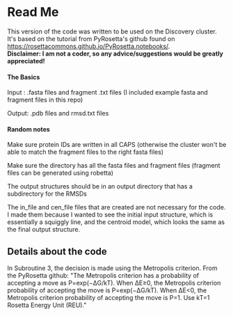 # Read Me

This version of the code was written to be used on the Discovery cluster. It's based on the tutorial from PyRosetta's github found on https://rosettacommons.github.io/PyRosetta.notebooks/.  
**Disclaimer: I am not a coder, so any advice/suggestions would be greatly appreciated!** 

#### The Basics
Input : .fasta files and fragment .txt files  (I included example fasta and fragment files in this repo)

Output: .pdb files and rmsd.txt files

#### Random notes
Make sure protein IDs are written in all CAPS (otherwise the cluster won't be able to match the fragment files to the right fasta files) 

Make sure the directory has all the fasta files and fragment files (fragment files can be generated using robetta) 

The output structures should be in an output directory that has a subdirectory for the RMSDs

The in_file and cen_file files that are created are not necessary for the code. I made them because I wanted to see the initial input structure, which is essentially a squiggly line, and the centroid model, which looks the same as the final output structure. 



## Details about the code

In Subroutine 3, the decision is made using the Metropolis criterion. From the PyRosetta github: 
  "The Metropolis criterion has a probability of accepting a move as P=exp(−ΔG/kT). When ΔE≥0, the Metropolis criterion probability of accepting the move is P=exp(−ΔG/kT). When ΔE<0, the Metropolis criterion probability of accepting the move is P=1. Use kT=1 Rosetta Energy Unit (REU)."
